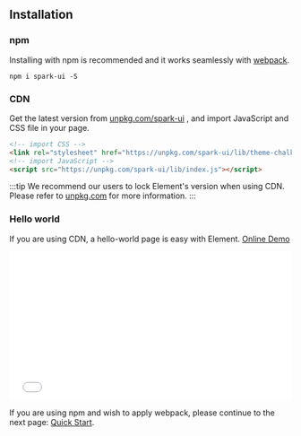 ## Installation

### npm

Installing with npm is recommended and it works seamlessly with [webpack](https://webpack.js.org/).

```shell
npm i spark-ui -S
```

### CDN

Get the latest version from [unpkg.com/spark-ui](https://unpkg.com/spark-ui/) , and import JavaScript and CSS file in your page.

```html
<!-- import CSS -->
<link rel="stylesheet" href="https://unpkg.com/spark-ui/lib/theme-chalk/index.css">
<!-- import JavaScript -->
<script src="https://unpkg.com/spark-ui/lib/index.js"></script>
```

:::tip
We recommend our users to lock Element's version when using CDN. Please refer to [unpkg.com](https://unpkg.com) for more information.
:::

### Hello world

If you are using CDN, a hello-world page is easy with Element. [Online Demo](https://codepen.io/bofeng/pen/poaEmJY)

<iframe height="265" style="width: 100%;" scrolling="no" title="Element demo" src="//codepen.io/bofeng/embed/poaEmJY/?height=265&theme-id=light&default-tab=html" frameborder="no" allowtransparency="true" allowfullscreen="true">
  See the Pen <a href='https://codepen.io/bofeng/pen/poaEmJY/'>Element demo</a> by hetech
  (<a href='https://codepen.io/bofeng'>@bofeng</a>) on <a href='https://codepen.io'>CodePen</a>.
</iframe>

If you are using npm and wish to apply webpack, please continue to the next page: [Quick Start](/#/en-US/component/quickstart).
